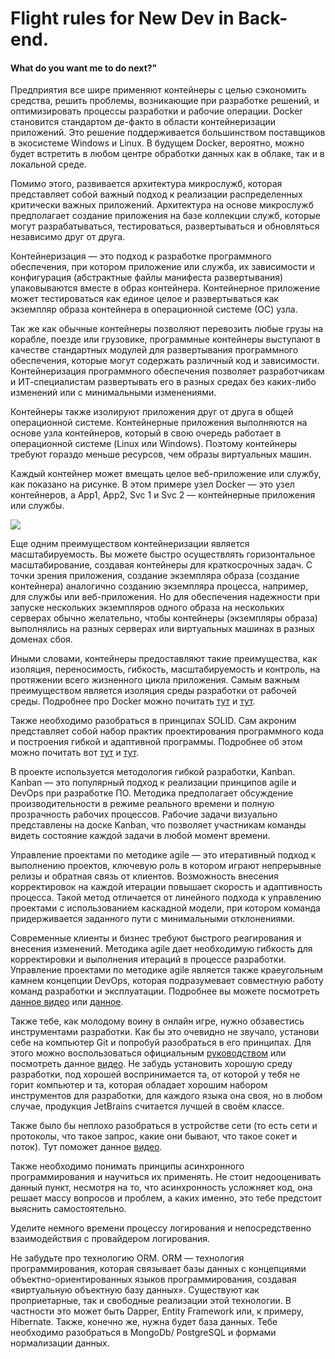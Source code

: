 # Flight rules for New Dev in Back-end.

#### What do you want me to do next?" 

Предприятия все шире применяют контейнеры с целью сэкономить средства, решить проблемы, возникающие при разработке решений, и оптимизировать процессы разработки и рабочие операции.  Docker становится стандартом де-факто в области контейнеризации приложений. Это решение поддерживается большинством поставщиков в экосистеме Windows и Linux. В будущем Docker, вероятно, можно будет встретить в любом центре обработки данных как в облаке, так и в локальной среде.

Помимо этого, развивается архитектура микрослужб, которая представляет собой важный подход к реализации распределенных критически важных приложений. Архитектура на основе микрослужб предполагает создание приложения на базе коллекции служб, которые могут разрабатываться, тестироваться, развертываться и обновляться независимо друг от друга.

Контейнеризация — это подход к разработке программного обеспечения, при котором приложение или служба, их зависимости и конфигурация (абстрактные файлы манифеста развертывания) упаковываются вместе в образ контейнера. Контейнерное приложение может тестироваться как единое целое и развертываться как экземпляр образа контейнера в операционной системе (ОС) узла.

Так же как обычные контейнеры позволяют перевозить любые грузы на корабле, поезде или грузовике, программные контейнеры выступают в качестве стандартных модулей для развертывания программного обеспечения, которые могут содержать различный код и зависимости. Контейнеризация программного обеспечения позволяет разработчикам и ИТ-специалистам развертывать его в разных средах без каких-либо изменений или с минимальными изменениями.

Контейнеры также изолируют приложения друг от друга в общей операционной системе. Контейнерные приложения выполняются на основе узла контейнеров, который в свою очередь работает в операционной системе (Linux или Windows). Поэтому контейнеры требуют гораздо меньше ресурсов, чем образы виртуальных машин.

Каждый контейнер может вмещать целое веб-приложение или службу, как показано на рисунке. В этом примере узел Docker — это узел контейнеров, а App1, App2, Svc 1 и Svc 2 — контейнерные приложения или службы. 

<img src="https://docs.microsoft.com/ru-ru/dotnet/architecture/microservices/container-docker-introduction/media/index/multiple-containers-single-host.png">

Еще одним преимуществом контейнеризации является масштабируемость. Вы можете быстро осуществлять горизонтальное масштабирование, создавая контейнеры для краткосрочных задач. С точки зрения приложения, создание экземпляра образа (создание контейнера) аналогично созданию экземпляра процесса, например, для службы или веб-приложения. Но для обеспечения надежности при запуске нескольких экземпляров одного образа на нескольких серверах обычно желательно, чтобы контейнеры (экземпляры образа) выполнялись на разных серверах или виртуальных машинах в разных доменах сбоя.

Иными словами, контейнеры предоставляют такие преимущества, как изоляция, переносимость, гибкость, масштабируемость и контроль, на протяжении всего жизненного цикла приложения. Самым важным преимуществом является изоляция среды разработки от рабочей среды. Подробнее про Docker можно почитать [тут](https://www.youtube.com/watch?v=KPlYP_qmsUg) и [тут](https://www.youtube.com/watch?v=lQMBUMgwVws).

Также необходимо разобраться в принципах SOLID. Сам акроним представляет собой набор практик проектирования программного кода и построения гибкой и адаптивной программы. Подробнее об этом можно почитать вот [тут](https://metanit.com/sharp/patterns/5.1.php) и [тут](https://www.youtube.com/watch?v=TxZwqVTaCmA&t=3s).

В проекте используется методология гибкой разработки, Kanban. Kanban — это популярный подход к реализации принципов agile и DevOps при разработке ПО. Методика предполагает обсуждение производительности в режиме реального времени и полную прозрачность рабочих процессов. Рабочие задачи визуально представлены на доске Kanban, что позволяет участникам команды видеть состояние каждой задачи в любой момент времени. 

Управление проектами по методике agile — это итеративный подход к выполнению проектов, ключевую роль в котором играют непрерывные релизы и обратная связь от клиентов. Возможность внесения корректировок на каждой итерации повышает скорость и адаптивность процесса. Такой метод отличается от линейного подхода к управлению проектами с использованием каскадной модели, при котором команда придерживается заданного пути с минимальными отклонениями.

Современные клиенты и бизнес требуют быстрого реагирования и внесения изменений. Методика agile дает необходимую гибкость для корректировки и выполнения итераций в процессе разработки. Управление проектами по методике agile является также краеугольным камнем концепции DevOps, которая подразумевает совместную работу команд разработки и эксплуатации. Подробнее вы можете посмотреть [данное видео](https://www.youtube.com/watch?v=hbqrzM0fZTA) или [данное](https://www.youtube.com/watch?v=Wx4_Z5-R0Bw).

Также тебе, как молодому воину в онлайн игре, нужно обзавестись инструментами разработки. Как бы это очевидно не звучало, установи себе на компьютер Git и попробуй разобраться в его принципах. Для этого можно воспользоваться официальным [руководством](https://git-scm.com/book/en/v2) или посмотреть данное [видео](https://www.youtube.com/watch?v=_AOr2RqvYB4). Не забудь установить хорошую среду разработки, под хорошей воспринимается та, от которой у тебя не горит компьютер и та, которая обладает хорошим набором инструментов для разработки, для каждого языка она своя, но в любом случае, продукция JetBrains считается лучшей в своём классе. 

Также было бы неплохо разобраться в устройстве сети (то есть сети и протоколы, что такое запрос, какие они бывают, что такое сокет и поток). Тут поможет данное [видео](https://www.youtube.com/watch?v=Tu0mxH_tjMg&t=334s).

Также необходимо понимать принципы асинхронного программирования и научиться их применять. Не стоит недооценивать данный пункт, несмотря на то, что асинхронность усложняет код, она решает массу вопросов и проблем, а каких именно, это тебе предстоит выяснить самостоятельно.

Уделите немного времени процессу логирования и непосредственно взаимодействия с провайдером логирования. 

Не забудьте про технологию ORM. ORM — технология программирования, которая связывает базы данных с концепциями объектно-ориентированных языков программирования, создавая «виртуальную объектную базу данных». Существуют как проприетарные, так и свободные реализации этой технологии. В частности это может быть Dapper, Entity Framework или, к примеру, Hibernate. Также, конечно же, нужна будет база данных. Тебе необходимо разобраться в MongoDb/ PostgreSQL и формами нормализации данных. 
